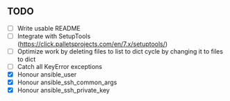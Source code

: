 ## TODO

- [ ] Write usable README
- [ ] Integrate with SetupTools (https://click.palletsprojects.com/en/7.x/setuptools/)
- [ ] Optimize work by deleting files to list to dict cycle by changing it to files to dict
- [ ] Catch all KeyError exceptions
- [x] Honour ansible_user
- [x] Honour ansible_ssh_common_args
- [x] Honour ansible_ssh_private_key
